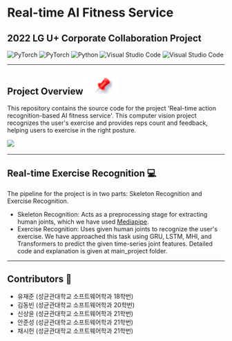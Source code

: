 # Real-time AI Fitness Service
## 2022 LG U+ Corporate Collaboration Project  

![PyTorch](https://img.shields.io/badge/PyTorch-%23EE4C2C.svg?style=for-the-badge&logo=PyTorch&logoColor=white)
![PyTorch](https://img.shields.io/badge/TensorFlow-FF6F00.svg?style=for-the-badge&logo=TensorFlow&logoColor=white)
![Python](https://img.shields.io/badge/python-3670A0?style=for-the-badge&logo=python&logoColor=ffdd54)
![Visual Studio Code](https://img.shields.io/badge/Visual%20Studio%20Code-0078d7.svg?style=for-the-badge&logo=visual-studio-code&logoColor=white)
![Visual Studio Code](https://img.shields.io/badge/Flask-000000.svg?style=for-the-badge&logo=Flask&logoColor=white)

---
## Project Overview![](https://raw.githubusercontent.com/aregtech/areg-sdk/master/docs/img/pin.svg)
This repository contains the source code for the project 'Real-time action recognition-based AI fitness service'. This computer vision project recognizes the user's exercise and provides reps count and feedback, helping users to exercise in the right posture. 

<img src="https://user-images.githubusercontent.com/96368116/233837621-b0921165-f964-42af-9ac0-1cff89c68c0f.png">

---
## Real-time Exercise Recognition 💻
The pipeline for the project is in two parts: Skeleton Recognition and Exercise Recognition. 
- Skeleton Recognition: Acts as a preprocessing stage for extracting human joints, which we have used  [Mediapipe](https://google.github.io/mediapipe).
- Exercise Recognition: Uses given human joints to recognize the user's exercise. We have approached this task using GRU, LSTM, MHI, and Transformers to predict the given time-series joint features. Detailed code and explanation is given at main_project folder.

---
## Contributors 🙌 
- 유재준 (성균관대학교 소프트웨어학과 18학번)
- 김동빈 (성균관대학교 소프트웨어학과 20학번)
- 신상윤 (성균관대학교 소프트웨어학과 21학번)
- 안준성 (성균관대학교 소프트웨어학과 21학번)
- 채시헌 (성균관대학교 소프트웨어학과 21학번)

